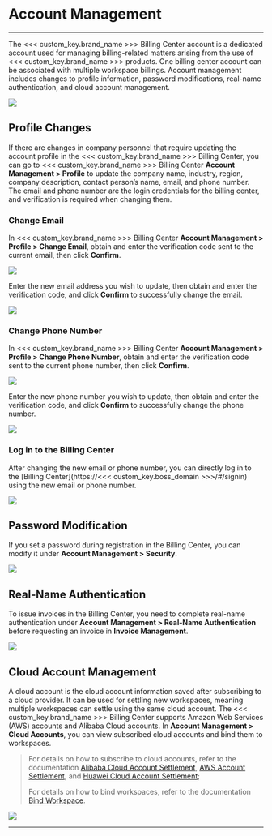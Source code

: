 # Account Management
---

The <<< custom_key.brand_name >>> Billing Center account is a dedicated account used for managing billing-related matters arising from the use of <<< custom_key.brand_name >>> products. One billing center account can be associated with multiple workspace billings. Account management includes changes to profile information, password modifications, real-name authentication, and cloud account management.

![](img/7.account_1.png)


## Profile Changes

If there are changes in company personnel that require updating the account profile in the <<< custom_key.brand_name >>> Billing Center, you can go to <<< custom_key.brand_name >>> Billing Center **Account Management > Profile** to update the company name, industry, region, company description, contact person’s name, email, and phone number. The email and phone number are the login credentials for the billing center, and verification is required when changing them.

### Change Email

In <<< custom_key.brand_name >>> Billing Center **Account Management > Profile > Change Email**, obtain and enter the verification code sent to the current email, then click **Confirm**.

![](img/7.account_2.png)

Enter the new email address you wish to update, then obtain and enter the verification code, and click **Confirm** to successfully change the email.

![](img/7.account_3.png)


### Change Phone Number

In <<< custom_key.brand_name >>> Billing Center **Account Management > Profile > Change Phone Number**, obtain and enter the verification code sent to the current phone number, then click **Confirm**.

![](img/7.account_4.png)

Enter the new phone number you wish to update, then obtain and enter the verification code, and click **Confirm** to successfully change the phone number.

![](img/7.account_5.png)


### Log in to the Billing Center

After changing the new email or phone number, you can directly log in to the [Billing Center](https://<<< custom_key.boss_domain >>>/#/signin) using the new email or phone number.

![](img/7.account_6.png)


## Password Modification

If you set a password during registration in the Billing Center, you can modify it under **Account Management > Security**.

![](img/7.account_7.png)

## Real-Name Authentication

To issue invoices in the Billing Center, you need to complete real-name authentication under **Account Management > Real-Name Authentication** before requesting an invoice in **Invoice Management**.

![](img/7.account_8.png)


## Cloud Account Management

A cloud account is the cloud account information saved after subscribing to a cloud provider. It can be used for settling new workspaces, meaning multiple workspaces can settle using the same cloud account. The <<< custom_key.brand_name >>> Billing Center supports Amazon Web Services (AWS) accounts and Alibaba Cloud accounts. In **Account Management > Cloud Accounts**, you can view subscribed cloud accounts and bind them to workspaces.

> For details on how to subscribe to cloud accounts, refer to the documentation [Alibaba Cloud Account Settlement](../../billing/billing-account/aliyun-account.md), [AWS Account Settlement](../../billing/billing-account/aws-account.md), and [Huawei Cloud Account Settlement](../../billing/billing-account/huaweicloud-account.md);
>
> For details on how to bind workspaces, refer to the documentation [Bind Workspace](../../billing/cost-center/workspace-management.md).

![](img/15.aws_5.png)

---